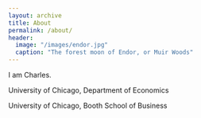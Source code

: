 ```yaml
---
layout: archive
title: About
permalink: /about/
header:
  image: "/images/endor.jpg"
  caption: "The forest moon of Endor, or Muir Woods"
---
```



I am Charles. 

University of Chicago, Department of Economics

University of Chicago, Booth School of Business

